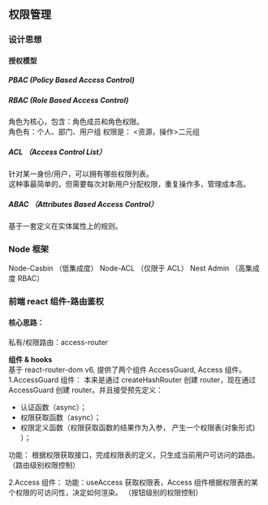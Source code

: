 ## 权限管理

### 设计思想

#### 授权模型

##### PBAC (Policy Based Access Control)

##### RBAC (Role Based Access Control)

角色为核心，包含：角色成员和角色权限。  
角色有：个人、部门、用户组
权限是： <资源，操作>二元组

##### ACL （Access Control List）

针对某一身份/用户，可以拥有哪些权限列表。  
这种事最简单的，但需要每次对新用户分配权限，重复操作多，管理成本高。

##### ABAC （Attributes Based Access Control）

基于一套定义在实体属性上的规则。

### Node 框架

Node-Casbin （低集成度）
Node-ACL （仅限于 ACL）
Nest Admin （高集成度 RBAC）

### 前端 react 组件-路由鉴权

#### 核心思路：

私有/权限路由：access-router

**组件 & hooks**  
基于 react-router-dom v6, 提供了两个组件 AccessGuard, Access 组件。  
1.AccessGuard 组件： 本来是通过 createHashRouter 创建 router，现在通过 AccessGuard 创建 router。并且接受预先定义：

- 认证函数（async）；
- 权限获取函数（async）；
- 权限定义函数（权限获取函数的结果作为入参， 产生一个权限表(对象形式) ）；

功能： 根据权限获取接口，完成权限表的定义，只生成当前用户可访问的路由。（路由级别权限控制）

2.Access 组件：
功能：useAccess 获取权限表，Access 组件根据权限表的某个权限的可访问性，决定如何渲染。 （按钮级别的权限控制）

